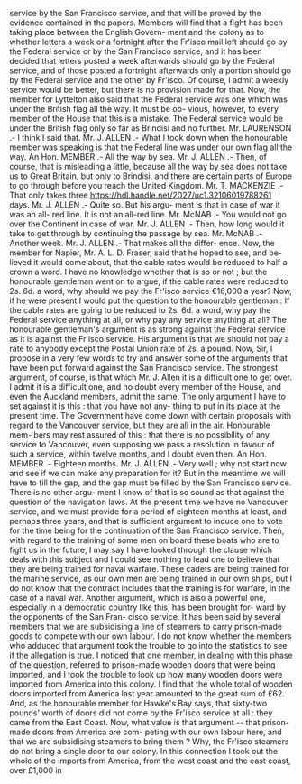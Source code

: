 service by the San Francisco service, and that will be proved by the evidence contained in the papers. Members will find that a fight has been taking place between the English Govern- ment and the colony as to whether letters a week or a fortnight after the Fr'isco mail left should go by the Federal service or by the San Francisco service, and it has been decided that letters posted a week afterwards should go by the Federal service, and of those posted a fortnight afterwards only a portion should go by the Federal service and the other by Fr'isco. Of course, I admit a weekly service would be better, but there is no provision made for that. Now, the member for Lyttelton also said that the Federal service was one which was under the British flag all the way. It must be ob- vious, however, to every member of the House that this is a mistake. The Federal service would be under the British flag only so far as Brindisi and no further. Mr. LAURENSON .- I think I said that. Mr. J. ALLEN .- What I took down when the honourable member was speaking is that the Federal line was under our own flag all the way. An Hon. MEMBER .- All the way by sea. Mr. J. ALLEN .- Then, of course, that is misleading a little, because all the way by sea does not take us to Great Britain, but only to Brindisi, and there are certain parts of Europe to go through before you reach the United Kingdom. Mr. T. MACKENZIE .- That only takes three https://hdl.handle.net/2027/uc1.32106019788261 days. Mr. J. ALLEN .- Quite so. But his argu- ment is that in case of war it was an all- red line. It is not an all-red line. Mr. McNAB .- You would not go over the Continent in case of war. Mr. J. ALLEN .- Then, how long would it take to get through by continuing the passage by sea. Mr. McNAB .- Another week. Mr. J. ALLEN .- That makes all the differ- ence. Now, the member for Napier, Mr. A. L. D. Fraser, said that he hoped to see, and be- lieved it would come about, that the cable rates would be reduced to half a crown a word. I have no knowledge whether that is so or not ; but the honourable gentleman went on to argue, if the cable rates were reduced to 2s. 6d. a word, why should we pay the Fr'isco service €16,000 a year? Now, if he were present I would put the question to the honourable gentleman : If the cable rates are going to be reduced to 2s. 6d. a word, why pay the Federal service anything at all, or why pay any service anything at all? The honourable gentleman's argument is as strong against the Federal service as it is against the Fr'isco service. His argument is that we should not pay a rate to anybody except the Postal Union rate of 2s. a pound. Now, Sir, I propose in a very few words to try and answer some of the arguments that have been put forward against the San Francisco service. The strongest argument, of course, is that which Mr. J. Allen it is a difficult one to get over. I admit it is a difficult one, and no doubt every member of the House, and even the Auckland members, admit the same. The only argument I have to set against it is this : that you have not any- thing to put in its place at the present time. The Government have come down with certain proposals with regard to the Vancouver service, but they are all in the air. Honourable mem- bers may rest assured of this : that there is no possibility of any service to Vancouver, even supposing we pass a resolution in favour of such a service, within twelve months, and I doubt even then. An Hon. MEMBER .- Eighteen months. Mr. J. ALLEN .- Very well ; why not start now and see if we can make any preparation for it? But in the meantime we will have to fill the gap, and the gap must be filled by the San Francisco service. There is no other argu- ment I know of that is so sound as that against the question of the navigation laws. At the present time we have no Vancouver service, and we must provide for a period of eighteen months at least, and perhaps three years, and that is sufficient argument to induce one to vote for the time being for the continuation of the San Francisco service. Then, with regard to the training of some men on board these boats who are to fight us in the future, I may say I have looked through the clause which deals with this subject and I could see nothing to lead one to believe that they are being trained for naval warfare. These cadets are being trained for the marine service, as our own men are being trained in our own ships, but I do not know that the contract includes that the training is for warfare, in the case of a naval war. Another argument, which is aiso a powerful one, especially in a democratic country like this, has been brought for- ward by the opponents of the San Fran- cisco service. It has been said by several members that we are subsidising a line of steamers to carry prison-made goods to compete with our own labour. I do not know whether the members who adduced that argument took the trouble to go into the statistics to see if the allegation is true. I noticed that one member, in dealing with this phase of the question, referred to prison-made wooden doors that were being imported, and I took the trouble to look up how many wooden doors were imported from America into this colony. I find that the whole total of wooden doors imported from America last year amounted to the great sum of £62. And, as the honourable member for Hawke's Bay says, that sixty-two pounds' worth of doors did not come by the Fr'isco service at all : they came from the East Coast. Now, what value is that argument -- that prison-made doors from America are com- peting with our own labour here, and that we are subsidising steamers to bring them ? Why, the Fr'isco steamers do not bring a single door to our colony. In this connection I took out the whole of the imports from America, from the west coast and the east coast, over £1,000 in 